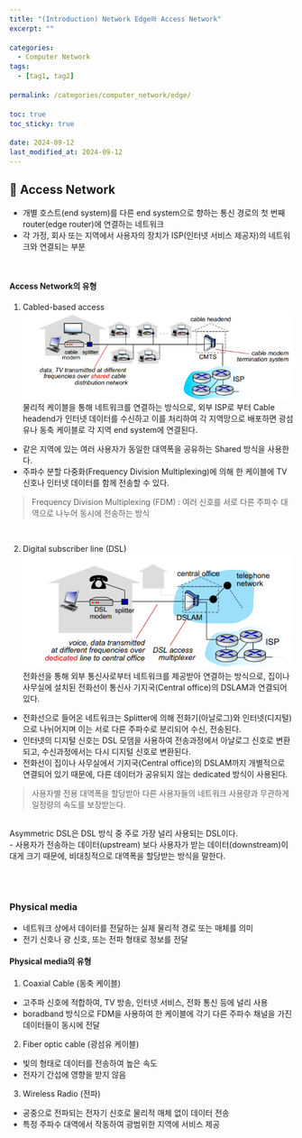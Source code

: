 ```yaml
---
title: "(Introduction) Network Edge와 Access Network"
excerpt: ""

categories:
  - Computer Network
tags:
  - [tag1, tag2]

permalink: /categories/computer_network/edge/

toc: true
toc_sticky: true

date: 2024-09-12
last_modified_at: 2024-09-12
---
```


## 🦥 Access Network
- 개별 호스트(end system)를 다른 end system으로 향하는 통신 경로의 첫 번째 router(edge router)에 연결하는 네트워크
- 각 가정, 회사 또는 지역에서 사용자의 장치가 ISP(인터넷 서비스 제공자)의 네트워크와 연결되는 부분

<br>

#### Access Network의 유형
1. Cabled-based access
  ![cable](/assets\images\posts_img\network\cable-based.png)
  물리적 케이블을 통해 네트워크를 연결하는 방식으로, 외부 ISP로 부터 Cable headend가 인터넷 데이터를 수신하고 이를 처리하여 각 지역망으로 배포하면 광섬유나 동축 케이블로 각 지역 end system에 연결된다.
  - 같은 지역에 있는 여러 사용자가 동일한 대역폭을 공유하는 Shared 방식을 사용한다.
  - 주파수 분할 다중화(Frequency Division Multiplexing)에 의해 한 케이블에 TV 신호나 인터넷 데이터를 함께 전송할 수 있다. <br>
  > Frequency Division Multiplexing (FDM) : 여러 신호를 서로 다른 주파수 대역으로 나누어 동시에 전송하는 방식

<br>

2. Digital subscriber line (DSL)
  ![dsl](/assets\images\posts_img\network\dsl.png)
  전화선을 통해 외부 통신사로부터 네트워크를 제공받아 연결하는 방식으로, 집이나 사무실에 설치된 전화선이 통신사 기지국(Central office)의 DSLAM과 연결되어 있다. 

  - 전화선으로 들어온 네트워크는 Splitter에 의해 전화기(아날로그)와 인터넷(디지털)으로 나뉘어지며 이는 서로 다른 주파수로 분리되어 수신, 전송된다.
  - 인터넷의 디지털 신호는 DSL 모뎀을 사용하여 전송과정에서 아날로그 신호로 변환되고, 수신과정에서는 다시 디지털 신호로 변환된다.
  - 전화선이 집이나 사무실에서 기지국(Central office)의 DSLAM까지 개별적으로 연결되어 있기 때문에, 다른 데이터가 공유되지 않는 dedicated 방식이 사용된다.
  > 사용자별 전용 대역폭을 할당받아 다른 사용자들의 네트워크 사용량과 무관하게 일정량의 속도를 보장받는다.

  <br>
  Asymmetric DSL은 DSL 방식 중 주로 가장 널리 사용되는 DSL이다. <br>
  - 사용자가 전송하는 데이터(upstream) 보다 사용자가 받는 데이터(downstream)이 대게 크기 때문에, 비대칭적으로 대역폭을 할당받는 방식을 말한다.
  <br>



<br><br>

### Physical media
- 네트워크 상에서 데이터를 전달하는 실제 물리적 경로 또는 매체를 의미
- 전기 신호나 광 신호, 또는 전파 형태로 정보를 전달

#### Physical media의 유형
1. Coaxial Cable (동축 케이블)
  - 고주파 신호에 적합하여, TV 방송, 인터넷 서비스, 전화 통신 등에 널리 사용
  - boradband 방식으로 FDM을 사용하여 한 케이블에 각기 다른 주파수 채널을 가진 데이터들이 동시에 전달 

2. Fiber optic cable (광섬유 케이블)
  - 빛의 형태로 데이터를 전송하여 높은 속도
  - 전자기 간섭에 영향을 받지 않음

3. Wireless Radio (전파)
  - 공중으로 전파되는 전자기 신호로 물리적 매체 없이 데이터 전송
  - 특정 주파수 대역에서 작동하여 광범위한 지역에 서비스 제공

